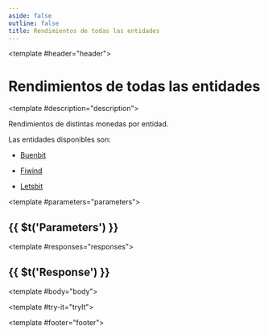 ```yaml
---
aside: false
outline: false
title: Rendimientos de todas las entidades
---
```


<script setup>
import { useRoute, useData } from 'vitepress'

const route = useRoute()

const { isDark } = useData()
</script>

<Operation method="GET" id="get-finanzas-rendimientos">

<template #header="header">

# Rendimientos de todas las entidades

</template>

<template #description="description">

Rendimientos de distintas monedas por entidad.

Las entidades disponibles son:

- [Buenbit](https://buenbit.com/?ref=argentinadatos.com)

- [Fiwind](https://www.fiwind.io/?ref=argentinadatos.com)

- [Letsbit](https://letsbit.io/?ref=argentinadatos.com)

<!--@include: ./parts/get-finanzas-rendimientos-description-after.md -->

</template>

<template #parameters="parameters">

## {{ $t('Parameters') }}

<Parameters operation-id="get-finanzas-rendimientos" :parameters="parameters.parameters" />

</template>

<template #responses="responses">

## {{ $t('Response') }}

<Responses :responses="responses.responses" :schema="responses.schema" :responseType="responses.responseType" :isDark="isDark">

<template #body="body">

<ResponseBody :schema="body.schema" :responseType="body.responseType" />

</template>

</Responses>

</template>

<template #try-it="tryIt">

<TryWithVariables :operation-id="tryIt.operationId" :method="tryIt.method" :path="tryIt.path" :baseUrl="tryIt.baseUrl" :isDark="isDark" />

</template>

<template #footer="footer">

<!--@include: ./parts/get-finanzas-rendimientos-footer.md -->

</template>

</Operation>
